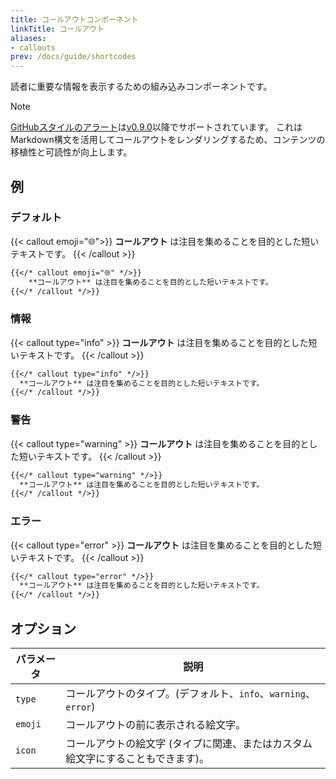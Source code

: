 ```yaml
---
title: コールアウトコンポーネント
linkTitle: コールアウト
aliases:
- callouts
prev: /docs/guide/shortcodes
---
```


読者に重要な情報を表示するための組み込みコンポーネントです。

<!--more-->

> [!NOTE]
> [GitHubスタイルのアラート](../../markdown#alerts)は[v0.9.0](https://github.com/imfing/hextra/releases/tag/v0.9.0)以降でサポートされています。
> これはMarkdown構文を活用してコールアウトをレンダリングするため、コンテンツの移植性と可読性が向上します。

## 例

### デフォルト

{{< callout emoji="🌐">}}
  **コールアウト** は注目を集めることを目的とした短いテキストです。
{{< /callout >}}

```markdown
{{</* callout emoji="🌐" */>}}
    **コールアウト** は注目を集めることを目的とした短いテキストです。
{{</* /callout */>}}
```

### 情報

{{< callout type="info" >}}
  **コールアウト** は注目を集めることを目的とした短いテキストです。
{{< /callout >}}

```markdown
{{</* callout type="info" */>}}
  **コールアウト** は注目を集めることを目的とした短いテキストです。
{{</* /callout */>}}
```

### 警告

{{< callout type="warning" >}}
  **コールアウト** は注目を集めることを目的とした短いテキストです。
{{< /callout >}}

```markdown
{{</* callout type="warning" */>}}
  **コールアウト** は注目を集めることを目的とした短いテキストです。
{{</* /callout */>}}
```

### エラー

{{< callout type="error" >}}
  **コールアウト** は注目を集めることを目的とした短いテキストです。
{{< /callout >}}

```markdown
{{</* callout type="error" */>}}
  **コールアウト** は注目を集めることを目的とした短いテキストです。
{{</* /callout */>}}
```

## オプション

| パラメータ   | 説明                                          |
|---------|---------------------------------------------|
| `type`  | コールアウトのタイプ。(デフォルト、`info`、`warning`、`error`) |
| `emoji` | コールアウトの前に表示される絵文字。                          |
| `icon`  | コールアウトの絵文字 (タイプに関連、またはカスタム絵文字にすることもできます)。   |
